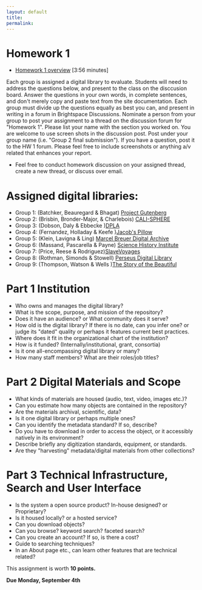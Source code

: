 ```yaml
---
layout: default
title: 
permalink:
---
```


<h1> Homework 1</h1>

- <a href="https://youtu.be/MKi1HaGps38?si=2KYuupI9xQ1FCfrt" target="_blank">Homework 1 overview</a> [3:56 minutes]

Each group is assigned a digital library to evaluate. Students will need to address the questions below, and present to the class on the disccusion board. Answer the questions in your own words, in complete sentences, and don't merely copy and paste text from the site documentation. Each group must divide up the questions equally as best you can, and present in writing in a forum in Brightspace Discussions. Nominate a person from your group to post your assignment to a thread on the discussion forum for &quot;Homework 1&quot;. Please list your name with the section you worked on. You are welcome to use screen shots in the discussion post. Post under your group name (i.e. &quot;Group 2 final submission&quot;). If you have a question, post it to the HW 1 forum. Please feel free to include screenshots or anything a/v related that enhances your report.

- Feel free to conduct homework discussion on your assigned thread, create a new thread, or discuss over email. 

# Assigned digital libraries: 

- Group 1: (Batchker, Beauregard &amp; Bhagat) <a href="https://www.gutenberg.org/" target="_blank">Project Gutenberg</a> 
- Group 2: (Brisbin, Bronder-Major, &amp; Charlebois) <a href="http://calisphere.cdlib.org/" target="_blank">CALI-SPHERE</a> 
- Group 3: (Dobson, Daly &amp; Ebbecke )<a href="https://dp.la/" target="_blank">DPLA</a> 
- Group 4: (Fernandez, Holladay  &amp; Keefe )<a href="https://archives.jacobspillow.org/" target="_blank">Jacob's Pillow</a> 
- Group 5: (Klein, Lavigna &amp; Ling) <a href="https://breuer.syr.edu/" target="_blank">Marcel Breuer Digital Archive</a> 
- Group 6: (Massand, Pascarella &amp; Payne) <a href="https://digital.sciencehistory.org/" target="_blank">Science History Institute</a> 
- Group 7: (Price, Reese &amp; Rodriguez)<a href="https://www.slavevoyages.org/" target="_blank">SlaveVoyages</a> 
- Group 8: (Rothman, Simonds &amp; Stowell) <a href="http://www.perseus.tufts.edu/" target="_blank">Perseus Digital Library</a> 
- Group 9: (Thompson, Watson &amp; Wells )<a href="http://peacockroom.wayne.edu/" target="_blank">The Story of the Beautiful</a> 

# Part 1 Institution

- Who owns and manages the digital library?
- What is the scope, purpose, and mission of the repository?
- Does it have an audience? or What community does it serve?
- How old is the digital library? If there is no date, can you infer one? or judge its "dated" quality or perhaps it features current best practices.
- Where does it fit in the organizational chart of the institution?
- How is it funded? (Internally/institutional, grant, consortia)
- Is it one all-encompassing digital library or many?
- How many staff members? What are their roles/job titles?


# Part 2 Digital Materials and Scope

- What kinds of materials are housed (audio, text, video, images etc.)?
- Can you estimate how many objects are contained in the repository?
- Are the materials archival, scientific, data?
- Is it one digital library or perhaps multiple ones? 
- Can you identify the metadata standard? If so, describe?
- Do you have to download in order to access the object, or it accessibly natively in its environment?
- Describe briefly any digitization standards, equipment, or standards. 
- Are they &quot;harvesting&quot; metadata/digital materials from other collections?


# Part 3 Technical Infrastructure, Search and User Interface

- Is the system a open source product? In-house designed? or Proprietary?
- Is it housed locally? or a hosted service?
- Can you download objects?
- Can you browse? keyword search? faceted search?
- Can you create an account? If so, is there a cost?
- Guide to searching techniques?
- In an About page etc., can learn other features that are technical related?

This assignment is worth **10 points.**

**Due Monday, September 4th** 